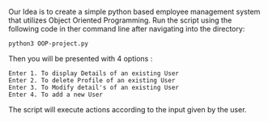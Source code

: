 Our Idea is to create a simple python based employee management system that utilizes Object Oriented Programming. Run the script using the following code in ther command line after navigating into the directory:
```
python3 OOP-project.py 
```
Then you will be presented with 4 options :
```
Enter 1. To display Details of an existing User
Enter 2. To delete Profile of an existing User
Enter 3. To Modify detail's of an existing User
Enter 4. To add a new User
```
The script will execute actions according to the input given by the user.
